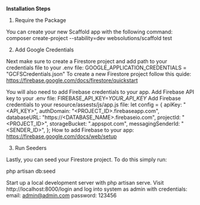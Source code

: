 <b>Installation Steps</b>

1. Require the Package

You can create your new Scaffold app with the following command:
composer create-project --stability=dev websolutions/scaffold test

2. Add Google Credentials

Next make sure to create a Firestore project and add path to your credentials file to your .env file:
GOOGLE_APPLICATION_CREDENTIALS = "GCFSCredentials.json"
To create a new Firestore project follow this quide: https://firebase.google.com/docs/firestore/quickstart

You will also need to add Firebase credentials to your app.
Add Firebase API key to your .env file:
FIREBASE_API_KEY=<i>YOUR_API_KEY</i>
Add Firebase credentials to your resource/assests/js/app.js file:
let config = {
    apiKey: "<API_KEY>",
    authDomain: "<PROJECT_ID>.firebaseapp.com",
    databaseURL: "https://<DATABASE_NAME>.firebaseio.com",
    projectId: "<PROJECT_ID>",
    storageBucket: "<BUCKET>.appspot.com",
    messagingSenderId: "<SENDER_ID>",
  };
How to add Firebase to your app: https://firebase.google.com/docs/web/setup

3. Run Seeders

Lastly, you can seed your Firestore project.
To do this simply run:

php artisan db:seed

Start up a local development server with php artisan serve. Visit http://localhost:8000/login and log into system as admin with credentials:
email: admin@admin.com
password: 123456
